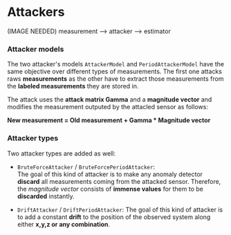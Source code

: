 # Attackers

(IMAGE NEEDED) measurement --> attacker --> estimator

### Attacker models

The two attacker's models `AttackerModel` and `PeriodAttackerModel` have
the same objective over different types of measurements. The first one
attacks raws **measurements** as the other have to extract those
measurements from the **labeled measurements** they are stored in.

The attack uses the **attack matrix Gamma** and a **magnitude vector**
and modifies the measurement outputed by the attacled sensor as follows:

**New measurement = Old measurement + Gamma * Magnitude vector**

### Attacker types

Two attacker types are added as well:
* `BruteForceAttacker` / `BruteForcePeriodAttacker`:  
  The goal of this kind of attacker is to make any anomaly detector
  **discard** all measurements coming from the attacked sensor. Therefore,
  the *magnitude vector* consists of **immense values** for them to be **discarded** instantly.

* `DriftAttacker` / `DriftPeriodAttacker`:
 The goal of this kind of attacker is to add a constant **drift** to the
 position of the observed system along either **x,y,z or any combination**.
